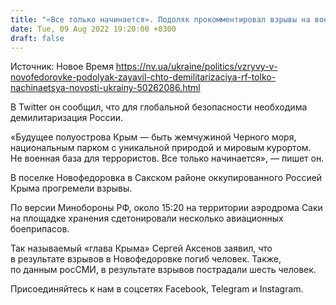 ```yaml
---
title: "«Все только начинается». Подоляк прокомментировал взрывы на военном аэропорту РФ в оккупированном Крыму"
date: Tue, 09 Aug 2022 19:20:00 +0300
draft: false
---
```

Источник: Новое Время https://nv.ua/ukraine/politics/vzryvy-v-novofedorovke-podolyak-zayavil-chto-demilitarizaciya-rf-tolko-nachinaetsya-novosti-ukrainy-50262086.html


В Twitter он сообщил, что для глобальной безопасности необходима демилитаризация России. 

«Будущее полуострова Крым — быть жемчужиной Черного моря, национальным парком с уникальной природой и мировым курортом. Не военная база для террористов. Все только начинается», — пишет он.

 В поселке Новофедоровка в Сакском районе оккупированного Россией Крыма прогремели взрывы.

По версии Минобороны РФ, около 15:20 на территории аэродрома Саки на площадке хранения сдетонировали несколько авиационных боеприпасов.

Так называемый «глава Крыма» Сергей Аксенов заявил, что в результате взрывов в Новофедоровке погиб человек. Также, по данным росСМИ, в результате взрывов пострадали шесть человек.

Присоединяйтесь к нам в соцсетях Facebook, Telegram и Instagram.
